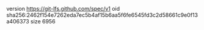 version https://git-lfs.github.com/spec/v1
oid sha256:2462f154e7262eda7ec5b4af15b6aa5f6fe6545fd3c2d58661c9e0f13a406373
size 6956
